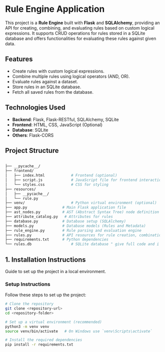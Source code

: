 # Rule Engine Application

This project is a **Rule Engine** built with **Flask** and **SQLAlchemy**, providing an API for creating, combining, and evaluating rules based on custom logical expressions. It supports CRUD operations for rules stored in a SQLite database and offers functionalities for evaluating these rules against given data.

## Features

- Create rules with custom logical expressions.
- Combine multiple rules using logical operators (AND, OR).
- Evaluate rules against a dataset.
- Store rules in an SQLite database.
- Fetch all saved rules from the database.

## Technologies Used

- **Backend**: Flask, Flask-RESTful, SQLAlchemy, SQLite
- **Frontend**: HTML, CSS, JavaScript (Optional)
- **Database**: SQLite
- **Others**: Flask-CORS

## Project Structure

```bash

├── __pycache__/
├── frontend/
│   ├── index.html            # Frontend (optional)
│   ├── script.js             # JavaScript file for frontend interactions
│   └── styles.css            # CSS for styling
├── resources/
│   ├── __pycache__/
│   └── rule.py
├── venv/                     # Python virtual environment (optional)
├── app.py                # Main Flask application file
├── ast_nodes.py          # AST (Abstract Syntax Tree) node definition and utilities
├── attribute_catalog.py   # Attributes for rules
├── database.py           # Database setup (SQLAlchemy)
├── models.py             # Database models (Rules and Metadata)
├── rule_engine.py        # Rule parsing and evaluation engine
├── rules.py              # API resources for rule creation, combination, evaluation
├── requirements.txt      # Python dependencies
└── rules.db                  # SQLite database " give full code and i can copy the all code
```

## 1. Installation Instructions
Guide to set up the project in a local environment.


### Setup Instructions
Follow these steps to set up the project:

```bash
# Clone the repository
git clone <repository-url>
cd <repository-folder>

# Set up a virtual environment (recommended)
python3 -m venv venv
source venv/bin/activate   # On Windows use `venv\Scripts\activate`

# Install the required dependencies
pip install -r requirements.txt
